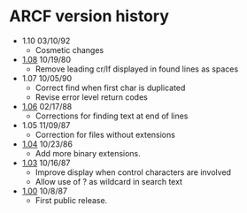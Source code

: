# ARCF version history

- 1.10 03/10/92
  - Cosmetic changes
- [1.08](1.08) 10/19/80
  - Remove leading cr/lf displayed in found lines as spaces
- 1.07 10/05/90
  - Correct find when first char is duplicated
  - Revise error level return codes
- [1.06](1.06) 02/17/88
  - Corrections for finding text at end of lines
- 1.05 11/09/87
  - Correction for files without extensions
- [1.04](1.04) 10/23/86
  - Add more binary extensions.
- [1.03](1.03) 10/16/87
  - Improve display when control characters are involved
  - Allow use of ? as wildcard in search text
- [1.00](1.00) 10/8/87
  - First public release.
